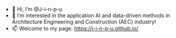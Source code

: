 - 👋 Hi, I’m @J-i-n-p-u
- 👀 I’m interested in the application AI and data-driven methods in Architecture Engineering and Construction (AEC) industry!
- 📫 Welcome to my page: https://j-i-n-p-u.github.io/

<!---
J-i-n-p-u/J-i-n-p-u is a ✨ special ✨ repository because its `README.md` (this file) appears on your GitHub profile.
You can click the Preview link to take a look at your changes.
--->
